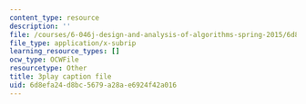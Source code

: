 ```yaml
---
content_type: resource
description: ''
file: /courses/6-046j-design-and-analysis-of-algorithms-spring-2015/6d8efa24d8bc5679a28ae6924f42a016_Tw1k46ywN6E.vtt
file_type: application/x-subrip
learning_resource_types: []
ocw_type: OCWFile
resourcetype: Other
title: 3play caption file
uid: 6d8efa24-d8bc-5679-a28a-e6924f42a016
---
```

